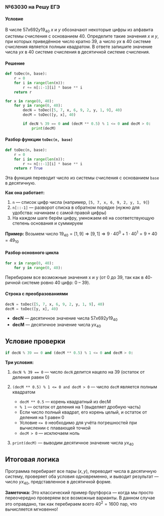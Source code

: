 ### №63030 на Решу ЕГЭ

#### Условие

В числе $57x692y19_{40}$ $x$ и $y$ обозначают некоторые цифры из алфавита системы счисления с основанием $40$. Определите такие значения $x$ и $y$, при которых приведённое число кратно $39$, а число $yx$ в $40$ системе счисления является полным квадратом. В ответе запишите значение числа $yx$ в $40$ системе счисления в десятичной системе счисления.

#### Решение

```python
def toDec(n, base):
    r = 0
    for i in range(len(n)):
        r += n[::-1][i] * base ** i
    return r 

for x in range(0, 40):
    for y in range(0, 40):
        decN = toDec([5, 7, x, 6, 9, 2, y, 1, 9], 40)
        decM = toDec([y, x], 40)

        if decN % 39 == 0 and (decM ** 0.5) % 1 <= 0 and decM > 0:
            print(decM)
```

#### Разбор функции `toDec(n, base)`

```python
def toDec(n, base):
    r = 0
    for i in range(len(n)):
        r += n[::-1][i] * base ** i
    return r True
```

Эта функция переводит число из системы счисления с основанием `base` в десятичную.

**Как она работает:**
1. `n` — список цифр числа (например, `[5, 7, x, 6, 9, 2, y, 1, 9]`)
2. `n[::-1]` — разворот списка в обратном порядке (нужно для удобства: начинаем с самой правой цифры)
3. На каждом шаге берём цифру, умножаем её на соответствующую степень основания и суммируем

**Пример:** Возьмем число $19_{40} = [1, 9] \Rightarrow [9, 1] \Rightarrow  9 \cdot 40^0 + 1 \cdot 40^1 = 9 + 40 = 49_{10}$

#### Разбор основного цикла

```python
for x in range(0, 40):
    for y in range(0, 40):
```
Перебираем все возможные значения x и y (от $0$ до $39$, так как в $40$-ричной системе ровно $40$ цифр: $0$ – $39$).

#### Строка с преобразованиями

```python
decN = toDec([5, 7, x, 6, 9, 2, y, 1, 9], 40)
decM = toDec([y, x], 40)
```

- **decN** — десятичное значение числа $57x692y19_{40}$
- **decM** — десятичное значение числа $yx_{40}$

## Условие проверки

```python
if decN % 39 == 0 and (decM ** 0.5) % 1 <= 0 and decM > 0:
```

**Три условия:**

1. `decN % 39 == 0` — число `decN` делится нацело на $39$ (остаток от деления равен $0$)

2. `(decM ** 0.5) % 1 <= 0 and decM > 0` — число `decM` является полным квадратом
   - `decM ** 0.5` — корень квадратный из decM
   - `% 1` — остаток от деления на $1$ (выделяет дробную часть)
   - Если число полный квадрат, его корень целый, и остаток от деления на $1$ равен $0$
   - Условие `<= 0` необходимо для учёта погрешностей при вычислении с плавающей точкой
   - `decM > 0` — исключаем ноль

3. `print(decM)` — выводим десятичное значение числа $yx_{40}$

## Итоговая логика

Программа перебирает все пары $(x, y)$, переводит числа в десятичную систему, проверяет оба условия одновременно, и выводит результат — число $yx_{40}$, представленное в десятичной форме.

**Заметочка:** Это классический пример брутфорса — когда мы просто переочередно проверяем все возможные варианты. В данном случае это оправдано, так как перебираем всего $40^2 = 1600$ пар, что вычисляется мгновенно!